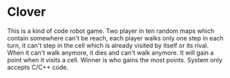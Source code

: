 Clover
======

This is a kind of code robot game.
Two player in ten random maps which contain somewhere can't be reach, each player walks only one step in each turn, it can't step in the cell which is already visited by itself or its rival. When it can't walk anymore, it dies and can't walk anymore. It will gain a point when it visits a cell.
Winner is who gains the most points.
System only accepts C/C++ code.

